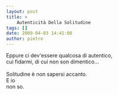 ```yaml
---
layout: post
title: >
    Autenticità Della Solitudine
tags: []
date: 2009-04-03 14:41:00
author: pietro
---
```

Eppure ci dev'essere qualcosa di autentico,<br/>cui fidarmi, di cui non son dimentico...<br/><br/>Solitudine è non sapersi accanto.<br/>E io<br/>non so.
